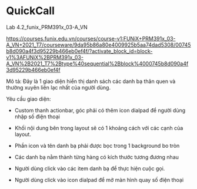 # QuickCall
Lab 4.2_funix_PRM391x_03-A_VN

https://courses.funix.edu.vn/courses/course-v1:FUNiX+PRM391x_03-A_VN+2021_T7/courseware/9da95b86a80e4009925b5aa74dad5308/00745b8d090a4f3d95229b466eb0ef4f/?activate_block_id=block-v1%3AFUNiX%2BPRM391x_03-A_VN%2B2021_T7%2Btype%40sequential%2Bblock%4000745b8d090a4f3d95229b466eb0ef4f


Mô tả: Đây là 1 giao diện hiển thị danh sách các danh bạ thân quen và thường xuyên liên lạc nhất của người dùng.

Yêu cầu giao diện:

- Custom thanh actionbar, góc phải có thêm icon dialpad để người dùng nhập số điện thoại 

-  Khối nội dung bên trong layout sẽ có 1 khoảng cách với các cạnh của layout.

-  Phần icon và tên danh bạ phải được bọc trong 1 background bo tròn

-  Các danh bạ nằm thành từng hàng có kích thước tương đương nhau

-  Người dùng click vào các item danh bạ để thực hiện cuộc gọi.

-  Người dùng click vào icon dialpad để mở màn hình quay số điện thoại
